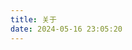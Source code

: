 ```yaml
---
title: 关于
date: 2024-05-16 23:05:20
---
```

<!--
### Hi there 👋

- 🔭 I’m currently a student of [East China University of Science and Technology](https://ecust.edu.cn/en/main.psp), majoring in Energy and Power Engineering, minoring in Computer Science and Technology.
- 💬 Ask me about anything: [Github](https://github.com/chinazyq123/chinazyq123/issues) or [Gitee](https://gitee.com/chinazyq/chinazyq/issues)
- 📫 How to reach me: [chinazyq@mail.ecust.edu.cn](mailto:chinazyq@mail.ecust.edu.cn)

✨ Have a nice day! ✨
-->

<!--
**chinazyq123/chinazyq123** is a ✨ _special_ ✨ repository because its `README.md` (this file) appears on your GitHub profile.

Here are some ideas to get you started:

- 🔭 I’m currently working on ...
- 🌱 I’m currently learning ...
- 👯 I’m looking to collaborate on ...
- 🤔 I’m looking for help with ...
- 💬 Ask me about ...
- 📫 How to reach me: ...
- 😄 Pronouns: ...
- ⚡ Fun fact: ...
-->


